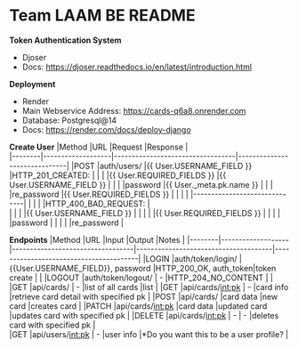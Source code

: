 # Team LAAM BE README

**Token Authentication System**
* Djoser
* Docs: https://djoser.readthedocs.io/en/latest/introduction.html
  
**Deployment**
* Render
* Main Webservice Address: https://cards-q6a8.onrender.com
* Database: Postgresql@14
* Docs: https://render.com/docs/deploy-django

**Create User**
|Method  |URL                |Request                           |Response                      |                               
|--------|-------------------|----------------------------------|------------------------------|
|POST    |auth/users/        |{{ User.USERNAME_FIELD }}         |HTTP_201_CREATED:             |
|        |                   |{{ User.REQUIRED_FIELDS }}        |{{ User.USERNAME_FIELD }}     |
|        |                   |password                          |{{ User._meta.pk.name }}      |
|        |                   |re_password                       |{{ User.REQUIRED_FIELDS }}    |
|        |                   |                                  |------------------------------|
|        |                   |                                  |HTTP_400_BAD_REQUEST:         |     
|        |                   |                                  |{{ User.USERNAME_FIELD }}     |
|        |                   |                                  |{{ User.REQUIRED_FIELDS }}    |
|        |                   |                                  |password                      |
|        |                   |                                  |re_password                   |

**Endpoints**
|Method  |URL                |Input                             |Output                                |Notes                                   |
|--------|-------------------|----------------------------------|--------------------------------------|----------------------------------------|
|LOGIN   |auth/token/login/  |{{User.USERNAME_FIELD}}, password |HTTP_200_OK, auth_token|token create  |                                        |
|LOGOUT  |auth/token/logout/ |   -                              |HTTP_204_NO_CONTENT                   |                                        |
|GET     |api/cards/         |   -                              |list of all cards                     |list                                    |
|GET     |api/cards/<int:pk> |   -                              |card info                             |retrieve card detail with specified pk  |
|POST    |api/cards/         |card data                         |new card                              |creates card                            |
|PATCH   |api/cards/<int:pk> |card data                         |updated card                          |updates card with specified pk          |
|DELETE  |api/cards/<int:pk> |   -                              |       -                              |deletes card with specified pk          |                    
|GET     |api/users/<int:pk> |  -                               |user info                             |*Do you want this to be a user profile? |




